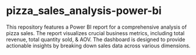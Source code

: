 # pizza_sales_analysis-power-bi
This repository features a Power BI report for a comprehensive analysis of pizza sales. The report visualizes crucial business metrics, including total revenue, total quantity sold, &amp; AOV. The dashboard is designed to provide actionable insights by breaking down sales data across various dimensions. 
